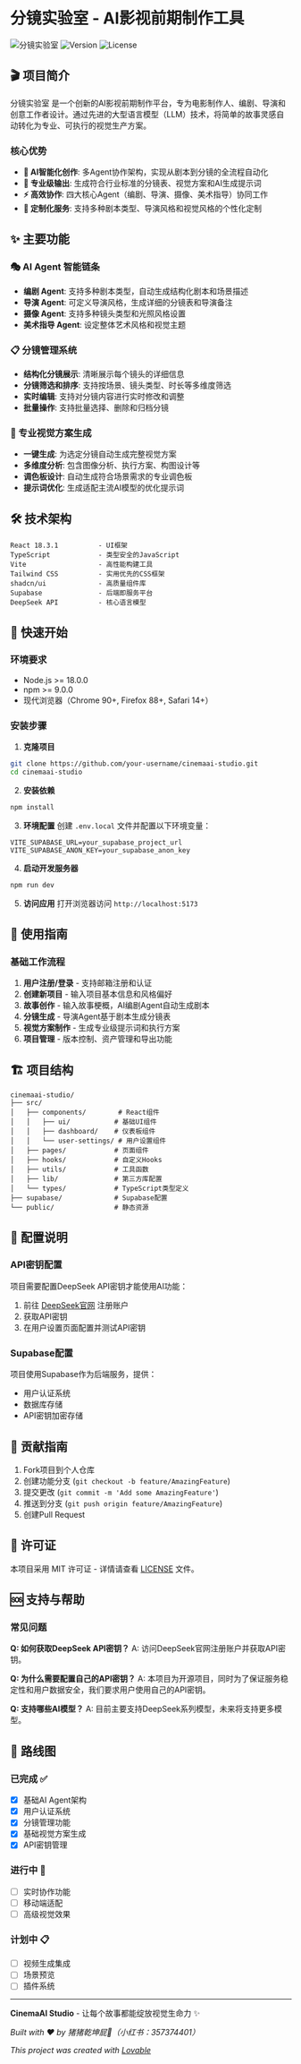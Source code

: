 
# 分镜实验室 - AI影视前期制作工具

![分镜实验室](https://cinemaai-vision-forge.lovable.app/)
![Version](https://img.shields.io/badge/version-1.0.0-blue?style=for-the-badge)
![License](https://img.shields.io/badge/license-MIT-green?style=for-the-badge)

## 🎬 项目简介

分镜实验室 是一个创新的AI影视前期制作平台，专为电影制作人、编剧、导演和创意工作者设计。通过先进的大型语言模型（LLM）技术，将简单的故事灵感自动转化为专业、可执行的视觉生产方案。

### 核心优势
- **🤖 AI智能化创作**: 多Agent协作架构，实现从剧本到分镜的全流程自动化
- **🎨 专业级输出**: 生成符合行业标准的分镜表、视觉方案和AI生成提示词
- **⚡ 高效协作**: 四大核心Agent（编剧、导演、摄像、美术指导）协同工作
- **🎯 定制化服务**: 支持多种剧本类型、导演风格和视觉风格的个性化定制

## ✨ 主要功能

### 🎭 AI Agent 智能链条
- **编剧 Agent**: 支持多种剧本类型，自动生成结构化剧本和场景描述
- **导演 Agent**: 可定义导演风格，生成详细的分镜表和导演备注
- **摄像 Agent**: 支持多种镜头类型和光照风格设置
- **美术指导 Agent**: 设定整体艺术风格和视觉主题

### 📋 分镜管理系统
- **结构化分镜展示**: 清晰展示每个镜头的详细信息
- **分镜筛选和排序**: 支持按场景、镜头类型、时长等多维度筛选
- **实时编辑**: 支持对分镜内容进行实时修改和调整
- **批量操作**: 支持批量选择、删除和归档分镜

### 🎨 专业视觉方案生成
- **一键生成**: 为选定分镜自动生成完整视觉方案
- **多维度分析**: 包含图像分析、执行方案、构图设计等
- **调色板设计**: 自动生成符合场景需求的专业调色板
- **提示词优化**: 生成适配主流AI模型的优化提示词

## 🛠️ 技术架构

```
React 18.3.1          - UI框架
TypeScript            - 类型安全的JavaScript
Vite                  - 高性能构建工具
Tailwind CSS          - 实用优先的CSS框架
shadcn/ui             - 高质量组件库
Supabase              - 后端即服务平台
DeepSeek API          - 核心语言模型
```

## 🚀 快速开始

### 环境要求
- Node.js >= 18.0.0
- npm >= 9.0.0
- 现代浏览器（Chrome 90+, Firefox 88+, Safari 14+）

### 安装步骤

1. **克隆项目**
```bash
git clone https://github.com/your-username/cinemaai-studio.git
cd cinemaai-studio
```

2. **安装依赖**
```bash
npm install
```

3. **环境配置**
创建 `.env.local` 文件并配置以下环境变量：
```env
VITE_SUPABASE_URL=your_supabase_project_url
VITE_SUPABASE_ANON_KEY=your_supabase_anon_key
```

4. **启动开发服务器**
```bash
npm run dev
```

5. **访问应用**
打开浏览器访问 `http://localhost:5173`

## 📖 使用指南

### 基础工作流程

1. **用户注册/登录** - 支持邮箱注册和认证
2. **创建新项目** - 输入项目基本信息和风格偏好
3. **故事创作** - 输入故事梗概，AI编剧Agent自动生成剧本
4. **分镜生成** - 导演Agent基于剧本生成分镜表
5. **视觉方案制作** - 生成专业级提示词和执行方案
6. **项目管理** - 版本控制、资产管理和导出功能

## 🏗️ 项目结构

```
cinemaai-studio/
├── src/
│   ├── components/        # React组件
│   │   ├── ui/           # 基础UI组件
│   │   ├── dashboard/    # 仪表板组件
│   │   └── user-settings/ # 用户设置组件
│   ├── pages/            # 页面组件
│   ├── hooks/            # 自定义Hooks
│   ├── utils/            # 工具函数
│   ├── lib/              # 第三方库配置
│   └── types/            # TypeScript类型定义
├── supabase/             # Supabase配置
└── public/               # 静态资源
```

## 🔧 配置说明

### API密钥配置
项目需要配置DeepSeek API密钥才能使用AI功能：
1. 前往 [DeepSeek官网](https://deepseek.com) 注册账户
2. 获取API密钥
3. 在用户设置页面配置并测试API密钥

### Supabase配置
项目使用Supabase作为后端服务，提供：
- 用户认证系统
- 数据库存储
- API密钥加密存储

## 🤝 贡献指南

1. Fork项目到个人仓库
2. 创建功能分支 (`git checkout -b feature/AmazingFeature`)
3. 提交更改 (`git commit -m 'Add some AmazingFeature'`)
4. 推送到分支 (`git push origin feature/AmazingFeature`)
5. 创建Pull Request

## 📄 许可证

本项目采用 MIT 许可证 - 详情请查看 [LICENSE](LICENSE) 文件。

## 🆘 支持与帮助

### 常见问题

**Q: 如何获取DeepSeek API密钥？**
A: 访问DeepSeek官网注册账户并获取API密钥。

**Q: 为什么需要配置自己的API密钥？**
A: 本项目为开源项目，同时为了保证服务稳定性和用户数据安全，我们要求用户使用自己的API密钥。

**Q: 支持哪些AI模型？**
A: 目前主要支持DeepSeek系列模型，未来将支持更多模型。

## 🎯 路线图

### 已完成 ✅
- [x] 基础AI Agent架构
- [x] 用户认证系统
- [x] 分镜管理功能
- [x] 基础视觉方案生成
- [x] API密钥管理

### 进行中 🚧
- [ ] 实时协作功能
- [ ] 移动端适配
- [ ] 高级视觉效果

### 计划中 📋
- [ ] 视频生成集成
- [ ] 场景预览
- [ ] 插件系统

---

**CinemaAI Studio** - 让每个故事都能绽放视觉生命力 ✨

*Built with ❤️ by 猪猪乾坤屁💨（小红书：357374401）*

*This project was created with [Lovable](https://lovable.dev)*
